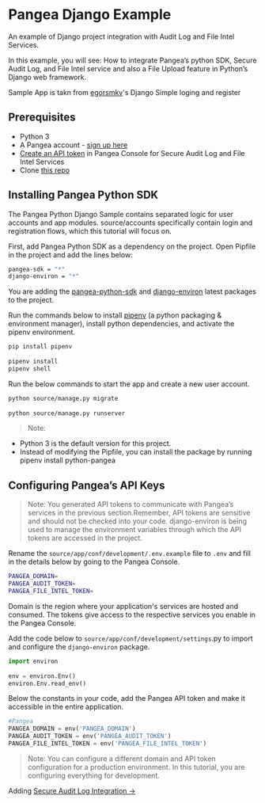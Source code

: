 # Pangea Django Example

An example of Django project integration with Audit Log and File Intel Services.

In this example, you will see: How to integrate Pangea’s python SDK, Secure Audit Log, and File Intel service and also a File Upload feature in Python’s Django web framework.

Sample App is takn from [egorsmkv](https://github.com/egorsmkv/simple-django-login-and-register-dynamic-lang)'s Django Simple loging and register

## Prerequisites
* Python 3
* A Pangea account - [sign up here](https://console.pangea.cloud/)
* [Create an API token](https://console.pangea.cloud/project/tokens) in Pangea Console for Secure Audit Log and File Intel Services
* Clone [this repo](https://github.com/pangeacyber/pangea-django-example)

## Installing Pangea Python SDK

The Pangea Python Django Sample contains separated logic for user accounts and app  modules. source/accounts specifically contain login and registration flows, which this tutorial will focus on.

First, add Pangea Python SDK as a dependency on the project. Open Pipfile in the project and add the lines below: 

```bash
pangea-sdk = "*"
django-environ = "*"
```

You are adding the [pangea-python-sdk](https://pangea.cloud/docs/sdk/python/) and [django-environ](https://django-environ.readthedocs.io/en/latest/) latest packages to the project. 

Run the commands below to install [pipenv](https://github.com/pypa/pipenv) (a python packaging & environment manager), install python dependencies, and activate the pipenv environment.

```bash
pip install pipenv
 
pipenv install
pipenv shell
```

Run the below commands to start the app and create a new user account. 

```bash
python source/manage.py migrate
 
python source/manage.py runserver
```


> Note:

* Python 3 is the default version for this project.
* Instead of modifying the Pipfile, you can install the package by running pipenv install python-pangea

## Configuring Pangea’s API Keys 

> Note: You generated API tokens to communicate with Pangea’s services in the previous section.Remember, API tokens are sensitive and should not be checked into your code. django-environ is being used to manage the environment variables through which the API tokens are accessed in the project. 

Rename the `source/app/conf/development/.env.example` file to `.env` and fill in the details below by going to the Pangea Console.

```bash
PANGEA_DOMAIN=
PANGEA_AUDIT_TOKEN=
PANGEA_FILE_INTEL_TOKEN=
```

Domain is the region where your application's services are hosted and consumed. The tokens give access to the respective services you enable in the Pangea Console. 

Add the code below to `source/app/conf/development/settings`.py to import and configure the `django-environ` package. 

```python
import environ
 
env = environ.Env()
environ.Env.read_env()
```

Below the constants in your code, add the Pangea API token and make it accessible in the entire application.

```python
#Pangea
PANGEA_DOMAIN = env('PANGEA_DOMAIN')
PANGEA_AUDIT_TOKEN = env('PANGEA_AUDIT_TOKEN')
PANGEA_FILE_INTEL_TOKEN = env('PANGEA_FILE_INTEL_TOKEN')
```


> Note: You can configure a different domain and API token configuration for a production environment. In this tutorial, you are configuring everything for development. 

Adding [Secure Audit Log Integration ->](https://github.com/pangeacyber/pangea-django-example/tree/2-secure-audit-log)

